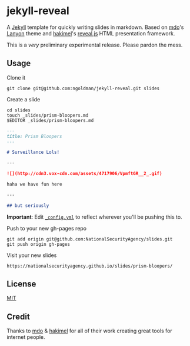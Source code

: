 # jekyll-reveal

A [Jekyll](http://jekyllrb.com) template for quickly writing slides in markdown. Based on [mdo](https://github.com/mdo)'s [Lanyon](http://lanyon.getpoole.com) theme and [hakimel](https://github.com/hakimel)'s [reveal.js](http://lab.hakim.se/reveal-js) HTML presentation framework.

This is a *very* preliminary experimental release. Please pardon the mess.

## Usage

Clone it

```
git clone git@github.com:ngoldman/jekyll-reveal.git slides
```

Create a slide

```
cd slides
touch _slides/prism-bloopers.md
$EDITOR _slides/prism-bloopers.md
```

```md
---
title: Prism Bloopers
---

# Surveillance Lols!

---

![](http://cdn3.vox-cdn.com/assets/4717906/VpmftGR__2_.gif)

haha we have fun here

---

## but seriously
```

**Important**: Edit [`_config.yml`](_config.yml) to reflect wherever you'll be pushing this to.

Push to your new gh-pages repo

```
git add origin git@github.com:NationalSecurityAgency/slides.git
git push origin gh-pages
```

Visit your new slides

```
https://nationalsecurityagency.github.io/slides/prism-bloopers/
```

## License

[MIT](LICENSE.md)

## Credit

Thanks to [mdo](https://github.com/mdo) & [hakimel](https://github.com/hakimel) for all of their work creating great tools for internet people.
